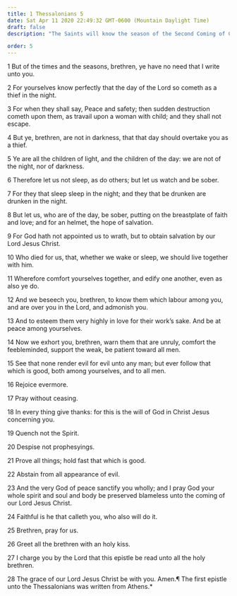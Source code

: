 ```yaml
---
title: 1 Thessalonians 5
date: Sat Apr 11 2020 22:49:32 GMT-0600 (Mountain Daylight Time)
draft: false
description: "The Saints will know the season of the Second Coming of Christ—Live the way Saints should live—Rejoice evermore—Do not despise prophesyings."

order: 5
---
```

    
1 But of the times and the seasons, brethren, ye have no need that I write unto you.

2 For yourselves know perfectly that the day of the Lord so cometh as a thief in the night.

3 For when they shall say, Peace and safety; then sudden destruction cometh upon them, as travail upon a woman with child; and they shall not escape.

4 But ye, brethren, are not in darkness, that that day should overtake you as a thief.

5 Ye are all the children of light, and the children of the day: we are not of the night, nor of darkness.

6 Therefore let us not sleep, as do others; but let us watch and be sober.

7 For they that sleep sleep in the night; and they that be drunken are drunken in the night.

8 But let us, who are of the day, be sober, putting on the breastplate of faith and love; and for an helmet, the hope of salvation.

9 For God hath not appointed us to wrath, but to obtain salvation by our Lord Jesus Christ.

10 Who died for us, that, whether we wake or sleep, we should live together with him.

11 Wherefore comfort yourselves together, and edify one another, even as also ye do.

12 And we beseech you, brethren, to know them which labour among you, and are over you in the Lord, and admonish you.

13 And to esteem them very highly in love for their work’s sake. And be at peace among yourselves.

14 Now we exhort you, brethren, warn them that are unruly, comfort the feebleminded, support the weak, be patient toward all men.

15 See that none render evil for evil unto any man; but ever follow that which is good, both among yourselves, and to all men.

16 Rejoice evermore.

17 Pray without ceasing.

18 In every thing give thanks: for this is the will of God in Christ Jesus concerning you.

19 Quench not the Spirit.

20 Despise not prophesyings.

21 Prove all things; hold fast that which is good.

22 Abstain from all appearance of evil.

23 And the very God of peace sanctify you wholly; and I pray God your whole spirit and soul and body be preserved blameless unto the coming of our Lord Jesus Christ.

24 Faithful is he that calleth you, who also will do it.

25 Brethren, pray for us.

26 Greet all the brethren with an holy kiss.

27 I charge you by the Lord that this epistle be read unto all the holy brethren.

28 The grace of our Lord Jesus Christ be with you. Amen.¶ The first epistle unto the Thessalonians was written from Athens.\*
